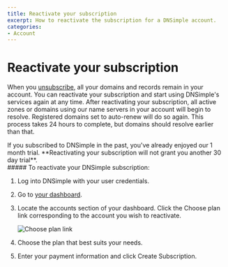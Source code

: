```yaml
---
title: Reactivate your subscription
excerpt: How to reactivate the subscription for a DNSimple account.
categories:
- Account
---
```


# Reactivate your subscription

When you [unsubscribe](/articles/cancel-subscription), all your domains and records remain in your account. You can reactivate your subscription and start using DNSimple's services again at any time. After reactivating your subscription, all active zones or domains using our name servers in your account will begin to resolve. Registered domains set to auto-renew will do so again. This process takes 24 hours to complete, but domains should resolve earlier than that.

<warning>
If you subscribed to DNSimple in the past, you've already enjoyed our 1 month trial. **Reactivating your subscription will not grant you another 30 day trial**.
</warning>


<div class="section-steps" markdown="1">
##### To reactivate your DNSimple subscription:

1.  Log into DNSimple with your user credentials.
1.  Go to [your dashboard](https://dnsimple.com/dashboard).
1.  Locate the accounts section of your dashboard. Click the <label>Choose plan</label> link corresponding to the account you wish to reactivate.

    ![Choose plan link](/files/account-dashboard-reactivation.png)

1.  Choose the plan that best suits your needs.
1.  Enter your payment information and click <label>Create Subscription</label>.
</div>
